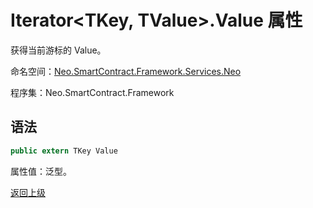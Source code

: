 # Iterator\<TKey, TValue>.Value 属性

获得当前游标的 Value。

命名空间：[Neo.SmartContract.Framework.Services.Neo](../../neo.md)

程序集：Neo.SmartContract.Framework

## 语法

```c#
public extern TKey Value
```

属性值：泛型。



[返回上级](../Account.md)